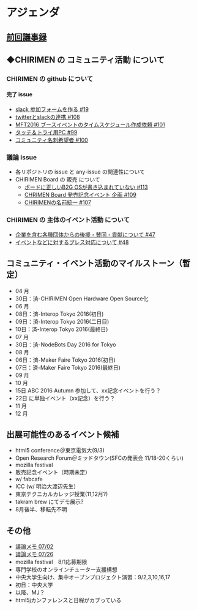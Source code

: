 # アジェンダ

## [前回議事録](meeting-2016.07.26.md)

## ◆CHIRIMEN の コミュニティ活動 について
### CHIRIMEN の github について
#### 完了 issue
* [ slack 参加フォームを作る #19 ](https://is.gd/5aD5TE)
* [ twitterとslackの連携 #108 ](https://github.com/chirimen-oh/any-issues/issues/108)
* [ MFT2016 ブースイベントのタイムスケジュール作成依頼 #101 ](https://github.com/chirimen-oh/any-issues/issues/101)
* [ タッチ＆トライ用PC #99 ](https://github.com/chirimen-oh/any-issues/issues/99)
* [ コミュニティ名刺希望者 #100 ](https://is.gd/sE9RWz)

###  議論 issue
* 各リポジトリの issue と any-issue の関連性について
* CHIRIMEN Board の 販売 について
  * [ ボードに正しいB2G OSが書き込まれていない #113 ](https://github.com/chirimen-oh/any-issues/issues/113)
  * [ CHRIMEN Board 発売記念イベント 企画 #109 ](https://github.com/chirimen-oh/any-issues/issues/109)
  * [ CHIRIMENの名前統一 #107 ](https://github.com/chirimen-oh/any-issues/issues/107)

### CHIRIMEN の 主体のイベント活動 について
* [ 企業を含む各種団体からの後援・賛同・貢献について #47  ](https://is.gd/y9GQVO)
* [ イベントなどに対するプレス対応について #48  ](https://is.gd/03PdBo)

## コミュニティ・イベント活動のマイルストーン（暫定）
* 04 月
 * 30日：済-CHIRIMEN Open Hardware Open Source化
* 06 月
 * 08日：済-Interop Tokyo 2016(初日)
 * 09日：済-Interop Tokyo 2016(二日目)
 * 10日：済-Interop Tokyo 2016(最終日)
* 07 月
 * 30日：済-NodeBots Day 2016 for Tokyo
* 08 月
 * 06日：済-Maker Faire Tokyo 2016(初日)
 * 07日：済-Maker Faire Tokyo 2016(最終日)
* 09 月
* 10 月
 * 15日 ABC 2016 Autumn 参加して、xx記念イベントを行う？
 * 22日 に単独イベント（xx記念）を行う？
* 11 月
* 12 月

## 出展可能性のあるイベント候補
* html5 conference＠東京電気大(9/3)
* Open Research Forum＠ミッドタウン(SFCの発表会 11/18-20くらい)
* mozilla festival
* 販売記念イベント（時期未定）
* w/ fabcafe
* ICC (w/ 明治大渡辺先生）
* 東京テクニカルカレッジ授業(11,12月?)
* takram brew にてデモ展示?
 * 8月後半、移転先不明

## その他
* [議論メモ 07/02](https://public.etherpad-mozilla.org/p/chirimen-20160702)
* [議論メモ 07/26](https://public.etherpad-mozilla.org/p/chirimen-20160726)
* mozilla festival　8/1応募期限
* 専門学校のオンラインチューター支援構想
* 中央大学生向け、集中オープンプロジェクト演習：9/2,3,10,16,17
 * 初日：中央大学
 * 以降、MJ？
 * html5jカンファレンスと日程がカブっている
